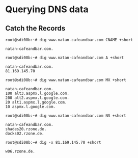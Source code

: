 # Querying DNS data

## Catch the Records

```ssh
root@sdi08b:~# dig www.natan-cafeandbar.com CNAME +short

natan-cafeandbar.com.
```

```ssh
root@sdi08b:~# dig www.natan-cafeandbar.com A +short

natan-cafeandbar.com.
81.169.145.70
```

```ssh
root@sdi08b:~# dig www.natan-cafeandbar.com MX +short

natan-cafeandbar.com.
100 alt3.aspmx.l.google.com.
200 alt2.aspmx.l.google.com.
20 alt1.aspmx.l.google.com.
10 aspmx.l.google.com.
```

```ssh
root@sdi08b:~# dig www.natan-cafeandbar.com NS +short

natan-cafeandbar.com.
shades20.rzone.de.
docks02.rzone.de.
```

```ssh
root@sdi08b:~# dig -x 81.169.145.70 +short

w06.rzone.de.
```

